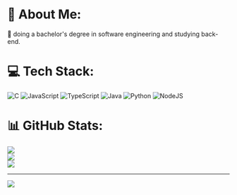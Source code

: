 # 💫 About Me:
🔭 doing a bachelor's degree in software engineering and studying back-end.


# 💻 Tech Stack:
![C](https://img.shields.io/badge/c-%2300599C.svg?style=for-the-badge&logo=c&logoColor=white) ![JavaScript](https://img.shields.io/badge/javascript-%23323330.svg?style=for-the-badge&logo=javascript&logoColor=%23F7DF1E) ![TypeScript](https://img.shields.io/badge/typescript-%23007ACC.svg?style=for-the-badge&logo=typescript&logoColor=white) ![Java](https://img.shields.io/badge/java-%23ED8B00.svg?style=for-the-badge&logo=openjdk&logoColor=white) ![Python](https://img.shields.io/badge/python-3670A0?style=for-the-badge&logo=python&logoColor=ffdd54) ![NodeJS](https://img.shields.io/badge/node.js-6DA55F?style=for-the-badge&logo=node.js&logoColor=white)
# 📊 GitHub Stats:
![](https://github-readme-stats.vercel.app/api?username=anthonyguimas&theme=react&hide_border=false&include_all_commits=false&count_private=false)<br/>
![](https://github-readme-streak-stats.herokuapp.com/?user=anthonyguimas&theme=react&hide_border=false)<br/>
![](https://github-readme-stats.vercel.app/api/top-langs/?username=anthonyguimas&theme=react&hide_border=false&include_all_commits=false&count_private=false&layout=compact)

---
[![](https://visitcount.itsvg.in/api?id=anthonyguimas&icon=0&color=0)](https://visitcount.itsvg.in)

<!-- Proudly created with GPRM ( https://gprm.itsvg.in ) -->
